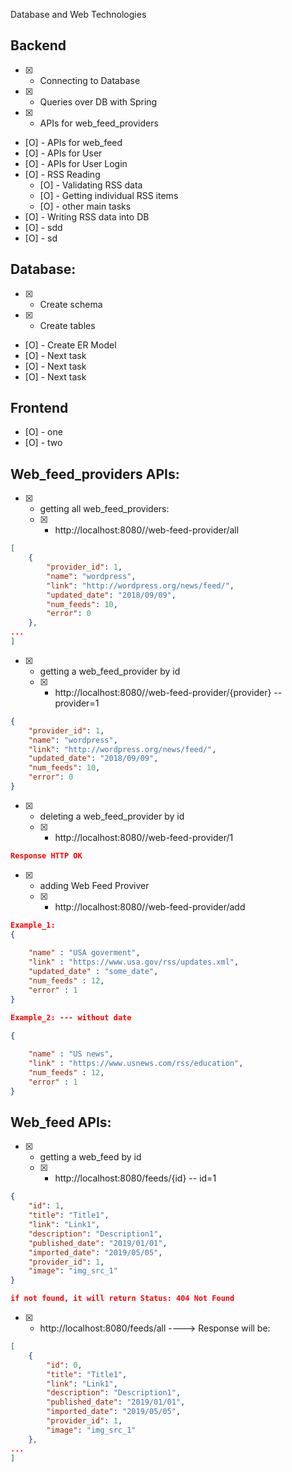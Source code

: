 Database and Web Technologies

## Backend

* [X] - Connecting to Database
* [X] - Queries over DB with Spring

* [X] - APIs for web_feed_providers
* [O] - APIs for web_feed
* [O] - APIs for User
* [O] - APIs for User Login
* [O] - RSS Reading
   * [O] - Validating RSS data
   * [O] - Getting individual RSS items
   * [O] - other main tasks
* [O] - Writing RSS data into DB
* [O] - sdd
* [O] - sd



## Database:

* [X] - Create schema
* [X] - Create tables
* [O] - Create ER Model
* [O] - Next task
* [O] - Next task
* [O] - Next task


## Frontend
* [O] - one
* [O] - two


## Web_feed_providers APIs:

* [X] - getting all web_feed_providers:
   * [X] - http://localhost:8080//web-feed-provider/all
```json 
[
    {
        "provider_id": 1,
        "name": "wordpress",
        "link": "http://wordpress.org/news/feed/",
        "updated_date": "2018/09/09",
        "num_feeds": 10,
        "error": 0
    },
...
]
```

* [X] - getting a web_feed_provider by id
   * [X] - http://localhost:8080//web-feed-provider/{provider}  -- provider=1
```json
{
    "provider_id": 1,
    "name": "wordpress",
    "link": "http://wordpress.org/news/feed/",
    "updated_date": "2018/09/09",
    "num_feeds": 10,
    "error": 0
}
```

* [X] - deleting a web_feed_provider by id
   * [X] - http://localhost:8080//web-feed-provider/1
```json
Response HTTP OK
```

* [X] - adding Web Feed Proviver
   * [X] - http://localhost:8080//web-feed-provider/add
```json
Example_1:
{
	
	"name" : "USA goverment",
	"link" : "https://www.usa.gov/rss/updates.xml",
	"updated_date" : "some_date",
	"num_feeds" : 12,
	"error" : 1
}

Example_2: --- without date

{
	
	"name" : "US news",
	"link" : "https://www.usnews.com/rss/education",
	"num_feeds" : 12,
	"error" : 1
}

```


## Web_feed APIs:
* [X] - getting a web_feed by id
   * [X] - http://localhost:8080/feeds/{id}  -- id=1

```json
{
    "id": 1,
    "title": "Title1",
    "link": "Link1",
    "description": "Description1",
    "published_date": "2019/01/01",
    "imported_date": "2019/05/05",
    "provider_id": 1,
    "image": "img_src_1"
}

if not found, it will return Status: 404 Not Found
```

* [X] - http://localhost:8080/feeds/all   ---->
Response will be:
```json
[
    {
        "id": 0,
        "title": "Title1",
        "link": "Link1",
        "description": "Description1",
        "published_date": "2019/01/01",
        "imported_date": "2019/05/05",
        "provider_id": 1,
        "image": "img_src_1"
    },
...
]
```



